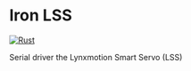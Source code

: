 # Iron LSS

[![Rust](https://github.com/dmweis/iron_lss/workflows/Rust/badge.svg)](https://github.com/dmweis/iron_lss/actions)

Serial driver the Lynxmotion Smart Servo (LSS)
